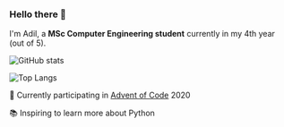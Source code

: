 ### Hello there 👋

I'm Adil, a **MSc Computer Engineering student** currently in my 4th year (out of 5).

![GitHub stats](https://github-readme-stats.vercel.app/api?username=adilius&count_private=true&show_icons=true&include_all_commits=true&hide_rank=true)

![Top Langs](https://github-readme-stats.vercel.app/api/top-langs/?username=adilius&layout=compact)

🔭 Currently participating in [Advent of Code](https://adventofcode.com/) 2020

📚 Inspiring to learn more about Python
